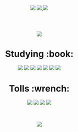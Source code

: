 <div align="center">
<img src="https://capsule-render.vercel.app/api?type=waving&color=auto&height=250&section=header&text=Jinhyeok%20Github&fontSize=90&fontAlignY=40" />

<a href="https://fanatical-ornament-28d.notion.site/6b63d017b89f43d6b5a3dcaebe68f556?v=70b5850fcbb44c9899cb308b9caa0674">
<img src="https://img.shields.io/badge/Notion-000000?style=flat&logo=Notion&logoColor=white" />
<a href="mailto:jangjh45@naver.com">
<img src="https://img.shields.io/badge/Mail-30B980?style=flat&logo=Gmail&logoColor=white" />

<br/><br/>	
<a href="https://hits.seeyoufarm.com"><img src="https://hits.seeyoufarm.com/api/count/incr/badge.svg?url=https%3A%2F%2Fgithub.com%2Fjangjh45%2Fhit-counter&count_bg=%23009FFF&title_bg=%23555555&icon=github.svg&icon_color=%23009FFF&title=hits&edge_flat=false"/></a>
<!-- 공부 -->
<h1>Studying :book:</h1>
	<img src="https://img.shields.io/badge/Java-007396?style=flat&logo=Java&logoColor=white" />
	<img src="https://img.shields.io/badge/Spring-6DB33F?style=flat&logo=Spring&logoColor=white" />
	<img src="https://img.shields.io/badge/Spring Boot-6DB33F?style=flat&logo=Spring Boot&logoColor=white" />
	<img src="https://img.shields.io/badge/MySQL-4479A1?style=flat&logo=MySQL&logoColor=white" />
	<img src="https://img.shields.io/badge/ApacheTomcat-F8DC75?style=flat&logo=ApacheTomcat&logoColor=white" />
	<img src="https://img.shields.io/badge/jQuery-0769AD?style=flat&logo=jQuery&logoColor=white" />
	<img src="https://img.shields.io/badge/Amazon AWS-232F3E?style=flat&logo=Amazon AWS&logoColor=white" />
	
<!-- 툴 -->
<h1>Tolls :wrench:</h1>
	<img src="https://img.shields.io/badge/Eclipse IDE-2C2255?style=flat&logo=Eclipse IDE&logoColor=white" />
	<img src="https://img.shields.io/badge/IntelliJ IDEA-000000?style=flat&logo=IntelliJ IDEA&logoColor=white" />
	<img src="https://img.shields.io/badge/Visual Studio Code-007ACC?style=flat&logo=Visual Studio Code&logoColor=white" />
	<img src="https://img.shields.io/badge/GitKraken-179287?style=flat&logo=GitKraken&logoColor=white" />
<br/><br/>
	<!--img src="https://github-readme-stats.vercel.app/api/top-langs/?username=jangjh45&layout=compact"-->
	<br><br>
	<img src="https://github-readme-stats.vercel.app/api?username=jangjh45"/>
	
</div>
